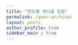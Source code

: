 ```yaml
---
title: "연도별 게시글 모음"
permalink: /year-archive/
layout: posts
author_profile: true
sidebar_main : true
---
```


